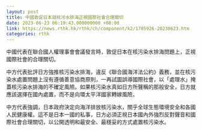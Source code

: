 ```yaml
---
layout: post
title: 中國敦促日本就核污水排海正視國際社會合理關切
date: 2023-06-23 06:19:43.000000000 +08:00
link: https://news.rthk.hk/rthk/ch/component/k2/1705926-20230623.htm
categories: rthk
---
```


中國代表在聯合國人權理事會會議發言時，敦促日本在核污染水排海問題上，正視國際社會的合理關切。

中方代表批評日方強推核污染水排海，違反《聯合國海洋法公約》義務，並在核污染水處置問題上沒有遵循善意協商原則，一再試圖誤導國際社會，以「處理水」掩蓋核污染水排海的不確定風險。如果核污染水真如日方所聲稱的那般安全，日方就應該選擇在國內處置，而不是向環太平洋國家轉嫁風險。

中方代表強調，日本政府決定向海洋排放核污染水，關乎全球生態環境安全和各國人民健康權。這不是日本一國的私事，日方必須正視日本國內外強烈反對聲音和國際社會合理關切，以公開透明和最安全、最穩妥的方式處置核污染水。
